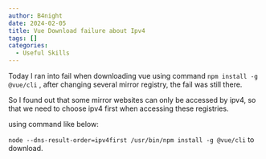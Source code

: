 ```yaml
---
author: B4night
date: 2024-02-05
title: Vue Download failure about Ipv4
tags: []
categories:
  - Useful Skills
---
```


Today I ran into fail when downloading vue using command `npm install -g @vue/cli` , after changing several mirror registry, the fail was still there.

So I found out that some mirror websites can only be accessed by ipv4, so that we need to choose ipv4 first when accessing these registries.

using command like below:

`node --dns-result-order=ipv4first /usr/bin/npm install -g @vue/cli` to download.
